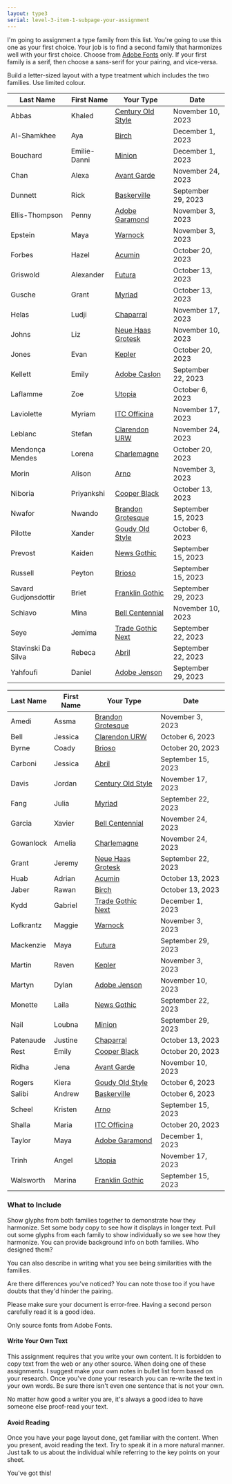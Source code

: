 ```yaml
---
layout: type3
serial: level-3-item-1-subpage-your-assignment
---
```

I'm going to assignment a type family from this list. You're going to use this one as your first choice. Your job is to find a second family that harmonizes well with your first choice. Choose from [Adobe Fonts](http://fonts.adobe.com) only. If your first family is a serif, then choose a sans-serif for your pairing, and vice-versa.

Build a letter-sized layout with a type treatment which includes the two families. Use limited colour.

| **Last Name** | **First Name** | **Your Type**                                                               | **Date**           |
| -------------------- | -------------- | -------------------------------------------------------------------- | ------------------ |
| Abbas                | Khaled         | [Century Old Style](https://fonts.adobe.com/fonts/century-old-style) | November 10, 2023  |
| Al-Shamkhee          | Aya            | [Birch](https://fonts.adobe.com/fonts/birch)                         | December 1, 2023   |
| Bouchard             | Emilie-Danni   | [Minion](https://fonts.adobe.com/fonts/minion)                       | December 1, 2023   |
| Chan                 | Alexa          | [Avant Garde](https://fonts.adobe.com/fonts/itc-avant-garde-gothic)  | November 24, 2023  |
| Dunnett              | Rick           | [Baskerville](https://fonts.adobe.com/fonts/baskerville-urw)         | September 29, 2023 |
| Ellis-Thompson       | Penny          | [Adobe Garamond](https://fonts.adobe.com/fonts/garamond-premier)     | November 3, 2023   |
| Epstein              | Maya           | [Warnock](https://fonts.adobe.com/fonts/warnock)                     | November 3, 2023   |
| Forbes               | Hazel          | [Acumin](https://fonts.adobe.com/fonts/acumin)                       | October 20, 2023   |
| Griswold             | Alexander      | [Futura](https://fonts.adobe.com/fonts/futura-pt)                    | October 13, 2023   |
| Gusche               | Grant          | [Myriad](https://fonts.adobe.com/fonts/myriad)                       | October 13, 2023   |
| Helas                | Ludji          | [Chaparral](https://fonts.adobe.com/fonts/chaparral)                 | November 17, 2023  |
| Johns                | Liz            | [Neue Haas Grotesk](https://fonts.adobe.com/fonts/neue-haas-grotesk) | November 10, 2023  |
| Jones                | Evan           | [Kepler](https://fonts.adobe.com/fonts/kepler)                       | October 20, 2023   |
| Kellett              | Emily          | [Adobe Caslon](https://fonts.adobe.com/fonts/adobe-caslon)           | September 22, 2023 |
| Laflamme             | Zoe            | [Utopia](https://fonts.adobe.com/fonts/utopia)                       | October 6, 2023    |
| Laviolette           | Myriam         | [ITC Officina](https://fonts.adobe.com/fonts/itc-officina-sans)      | November 17, 2023  |
| Leblanc              | Stefan         | [Clarendon URW](https://fonts.adobe.com/fonts/clarendon-urw)         | November 24, 2023  |
| Mendonça Mendes      | Lorena         | [Charlemagne](https://fonts.adobe.com/fonts/charlemagne)             | October 20, 2023   |
| Morin                | Alison         | [Arno](https://fonts.adobe.com/fonts/arno)                           | November 3, 2023   |
| Niboria              | Priyankshi     | [Cooper Black](https://fonts.adobe.com/fonts/cooper-black)           | October 13, 2023   |
| Nwafor               | Nwando         | [Brandon Grotesque](https://fonts.adobe.com/fonts/brandon-grotesque) | September 15, 2023 |
| Pilotte              | Xander         | [Goudy Old Style](https://fonts.adobe.com/fonts/goudy-old-style)     | October 6, 2023    |
| Prevost              | Kaiden         | [News Gothic](https://fonts.adobe.com/fonts/news-gothic)             | September 15, 2023 |
| Russell              | Peyton         | [Brioso](https://fonts.adobe.com/fonts/brioso)                       | September 15, 2023 |
| Savard Gudjonsdottir | Briet          | [Franklin Gothic](https://fonts.adobe.com/fonts/franklin-gothic-urw) | September 29, 2023 |
| Schiavo              | Mina           | [Bell Centennial](https://fonts.adobe.com/fonts/bell-centennial-std) | November 10, 2023    |
| Seye                 | Jemima         | [Trade Gothic Next](https://fonts.adobe.com/fonts/trade-gothic-next) | September 22, 2023 |
| Stavinski Da Silva   | Rebeca         | [Abril](https://fonts.adobe.com/fonts/abril)                         | September 22, 2023 |
| Yahfoufi             | Daniel         | [Adobe Jenson](https://fonts.adobe.com/fonts/adobe-jenson)           | September 29, 2023 |

| **Last Name** | **First Name** | **Your Type**                                                        | **Date**           |
| ------------- | -------------- | -------------------------------------------------------------------- | ------------------ |
| Amedi         | Assma          | [Brandon Grotesque](https://fonts.adobe.com/fonts/brandon-grotesque) | November 3, 2023   |
| Bell          | Jessica        | [Clarendon URW](https://fonts.adobe.com/fonts/clarendon-urw)         | October 6, 2023    |
| Byrne         | Coady          | [Brioso](https://fonts.adobe.com/fonts/brioso)                       | October 20, 2023   |
| Carboni       | Jessica        | [Abril](https://fonts.adobe.com/fonts/abril)                         | September 15, 2023 |
| Davis         | Jordan         | [Century Old Style](https://fonts.adobe.com/fonts/century-old-style) | November 17, 2023  |
| Fang          | Julia          | [Myriad](https://fonts.adobe.com/fonts/myriad)                       | September 22, 2023 |
| Garcia        | Xavier         | [Bell Centennial](https://fonts.adobe.com/fonts/bell-centennial-std) | November 24, 2023  |
| Gowanlock     | Amelia         | [Charlemagne](https://fonts.adobe.com/fonts/charlemagne)             | November 24, 2023  |
| Grant         | Jeremy         | [Neue Haas Grotesk](https://fonts.adobe.com/fonts/neue-haas-grotesk) | September 22, 2023 |
| Huab          | Adrian         | [Acumin](https://fonts.adobe.com/fonts/acumin)                       | October 13, 2023   |
| Jaber         | Rawan          | [Birch](https://fonts.adobe.com/fonts/birch)                         | October 13, 2023   |
| Kydd          | Gabriel        | [Trade Gothic Next](https://fonts.adobe.com/fonts/trade-gothic-next) | December 1, 2023   |
| Lofkrantz     | Maggie         | [Warnock](https://fonts.adobe.com/fonts/warnock)                     | November 3, 2023   |
| Mackenzie     | Maya           | [Futura](https://fonts.adobe.com/fonts/futura-pt)                    | September 29, 2023 |
| Martin        | Raven          | [Kepler](https://fonts.adobe.com/fonts/kepler)                       | November 3, 2023   |
| Martyn        | Dylan          | [Adobe Jenson](https://fonts.adobe.com/fonts/adobe-jenson)           | November 10, 2023  |
| Monette       | Laila          | [News Gothic](https://fonts.adobe.com/fonts/news-gothic)             | September 22, 2023 |
| Nail          | Loubna         | [Minion](https://fonts.adobe.com/fonts/minion)                       | September 29, 2023 |
| Patenaude     | Justine        | [Chaparral](https://fonts.adobe.com/fonts/chaparral)                 | October 13, 2023   |
| Rest          | Emily          | [Cooper Black](https://fonts.adobe.com/fonts/cooper-black)           | October 20, 2023   |
| Ridha         | Jena           | [Avant Garde](https://fonts.adobe.com/fonts/itc-avant-garde-gothic)  | November 10, 2023  |
| Rogers        | Kiera          | [Goudy Old Style](https://fonts.adobe.com/fonts/goudy-old-style)     | October 6, 2023    |
| Salibi        | Andrew         | [Baskerville](https://fonts.adobe.com/fonts/baskerville-urw)         | October 6, 2023    |
| Scheel        | Kristen        | [Arno](https://fonts.adobe.com/fonts/arno)                           | September 15, 2023 |
| Shalla        | Maria          | [ITC Officina](https://fonts.adobe.com/fonts/itc-officina-sans)      | October 20, 2023   |
| Taylor        | Maya           | [Adobe Garamond](https://fonts.adobe.com/fonts/garamond-premier)     | December 1, 2023   |
| Trinh         | Angel          | [Utopia](https://fonts.adobe.com/fonts/utopia)                       | November 17, 2023  |
| Walsworth     | Marina         | [Franklin Gothic](https://fonts.adobe.com/fonts/franklin-gothic-urw) | September 15, 2023 |

<!-- 
<a href="https://fonts.adobe.com/fonts/abril" title="Abril" target="_blank">Abril</a><br>
<a href="https://fonts.adobe.com/fonts/acumin" target="_blank" title="Acumin">Acumin</a><br>
<a href="https://fonts.adobe.com/fonts/adobe-caslon" target="_blank" title="Adobe Caslon">Adobe Caslon</a><br>
<a href="https://fonts.adobe.com/fonts/adobe-jenson" target="_blank" title="Adobe Jenson">Adobe Jenson</a><br>
<a href="https://fonts.adobe.com/fonts/arno" target="_blank" title="Arno">Arno</a><br>
<a href="https://fonts.adobe.com/fonts/baskerville-urw" target="_blank" title="Baskerville">Baskerville</a><br>
<a href="https://fonts.adobe.com/fonts/bell-centennial-std" target="_blank" title="Bell Centennial">Bell Centennial</a><br>
<a href="https://fonts.adobe.com/fonts/birch" target="_blank" title="Birch">Birch</a><br>
<a href="https://fonts.adobe.com/fonts/brandon-grotesque" target="_blank" title="Brandon Grotesque">Brandon Grotesque</a><br>
<a href="https://fonts.adobe.com/fonts/brioso" target="_blank" title="Brioso">Brioso</a><br>
<a href="https://fonts.adobe.com/fonts/century-old-style" target="_blank" title="Century Old Style">Century Old Style</a><br>
<a href="https://fonts.adobe.com/fonts/chaparral" target="_blank" title="Chaparral">Chaparral</a><br>
<a href="https://fonts.adobe.com/fonts/charlemagne" target="_blank" title="Charlemagne">Charlemagne</a><br>
<a href="https://fonts.adobe.com/fonts/clarendon-urw" title="Clarendon URW" target="_blank">Clarendon URW</a><br>
<a href="https://fonts.adobe.com/fonts/cooper-black" target="_blank" title="Cooper Black">Cooper Black</a><br>
<a href="https://fonts.adobe.com/fonts/franklin-gothic-urw" target="_blank" title="Franklin Gothic">Franklin Gothic</a><br>
<a href="https://fonts.adobe.com/fonts/futura-pt" target="_blank" title="Futura">Futura</a><br>
<a href="https://fonts.adobe.com/fonts/garamond-premier" target="_blank" title="Adobe Garamond">Adobe Garamond</a><br>
<a href="https://fonts.adobe.com/fonts/goudy-old-style" title="Goudy Old Style" target="_blank">Goudy Old Style</a><br>
<a href="https://fonts.adobe.com/fonts/itc-avant-garde-gothic" target="_blank" title="Avant Garde">Avant Garde</a><br>
<a href="https://fonts.adobe.com/fonts/itc-officina-sans" title="ITC Officina" target="_blank">ITC Officina</a><br>
<a href="https://fonts.adobe.com/fonts/kepler" target="_blank" title="Kepler">Kepler</a><br>
<a href="https://fonts.adobe.com/fonts/minion" target="_blank" title="Minion">Minion</a><br>
<a href="https://fonts.adobe.com/fonts/myriad" target="_blank" title="Myriad">Myriad</a><br>
<a href="https://fonts.adobe.com/fonts/neue-haas-grotesk" target="_blank" title="Neue Haas Grotesk">Neue Haas Grotesk</a><br>
<a href="https://fonts.adobe.com/fonts/news-gothic" target="_blank" title="News Gothic">News Gothic</a><br>
<a href="https://fonts.adobe.com/fonts/trade-gothic-next" title="Trade Next Gothic" target="_blank">Trade Gothic Next</a><br>
<a href="https://fonts.adobe.com/fonts/utopia" target="_blank" title="Utopia">Utopia</a><br>
<a href="https://fonts.adobe.com/fonts/warnock" target="_blank" title="Warnock">Warnock</a><br>
 -->


### What to Include

Show glyphs from both families together to demonstrate how they harmonize. Set some body copy to see how it displays in longer text. Pull out some glyphs from each family to show individually so we see how they harmonize. You can provide background info on both families. Who designed them?

You can also describe in writing what you see being similarities with the families.

Are there differences you've noticed? You can note those too if you have doubts that they'd hinder the pairing.

Please make sure your document is error-free. Having a second person carefully read it is a good idea.

Only source fonts from Adobe Fonts.

#### Write Your Own Text

This assignment requires that you write your own content. It is forbidden to copy text from the web or any other source. When doing one of these assignments. I suggest make your own notes in bullet list form based on your research. Once you've done your research you can re-write the text in your own words. Be sure there isn't even one sentence that is not your own.

No matter how good a writer you are, it's always a good idea to have someone else proof-read your text.

#### Avoid Reading

Once you have your page layout done, get familiar with the content. When you present, avoid reading the text. Try to speak it in a more natural manner. Just talk to us about the individual while referring to the key points on your sheet.

You've got this!
